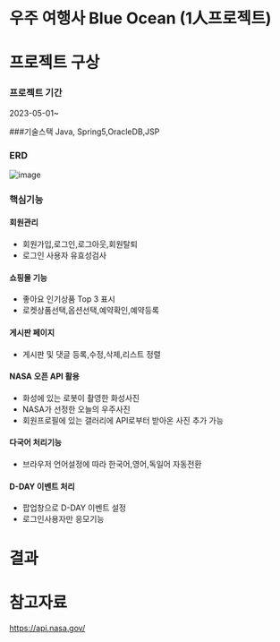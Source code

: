 # 우주 여행사 Blue Ocean (1人프로젝트)

# 프로젝트 구상

### 프로젝트 기간
2023-05-01~

###기술스택
Java, Spring5,OracleDB,JSP

### ERD

![image](https://github.com/puddingForever/BlueOcean/assets/126591306/688f919d-f148-4092-87fa-26c9cdcb7412)



### 핵심기능 
#### 회원관리
+ 회원가입,로그인,로그아웃,회원탈퇴 
+ 로그인 사용자 유효성검사 
#### 쇼핑몰 기능
+ 좋아요 인기상품 Top 3 표시
+ 로켓상품선택,옵션선택,예약확인,예약등록 
#### 게시판 페이지
+ 게시판 및 댓글 등록,수정,삭제,리스트 정렬
#### NASA 오픈 API 활용 
+  화성에 있는 로봇이 촬영한 화성사진 
+  NASA가 선정한 오늘의 우주사진
+  회원프로필에 있는 갤러리에 API로부터 받아온 사진 추가 가능
#### 다국어 처리기능
+ 브라우저 언어설정에 따라 한국어,영어,독일어 자동전환
#### D-DAY 이벤트 처리 
+ 팝업창으로 D-DAY 이벤트 설정
+ 로그인사용자만 응모기능




# 결과


# 참고자료
https://api.nasa.gov/
